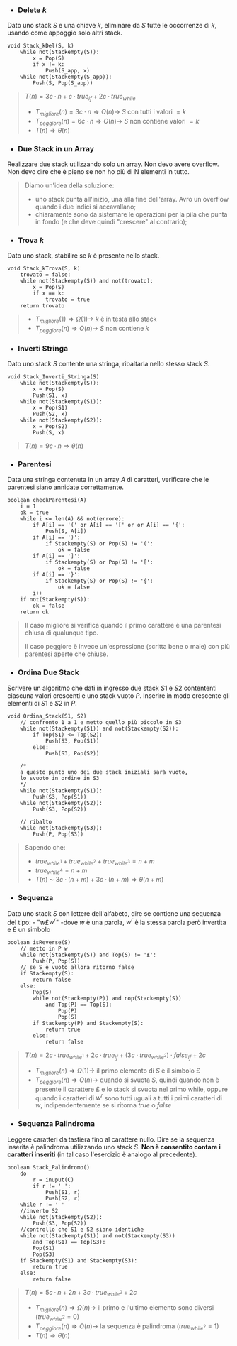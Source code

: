 - ### Delete $k$
Dato uno stack $S$ e una chiave $k$, eliminare da $S$ tutte le occorrenze di $k$, usando come appoggio solo altri stack.
``` Pseudocodice TI:"Push" "FOLD"
void Stack_kDel(S, k)
	while not(Stackempty(S)):
		x = Pop(S)
		if x != k:
			Push(S_app, x)
	while not(Stackempty(S_app)):
		Push(S, Pop(S_app))
```

>$T(n)=3c·n + c·true_{if}+2c·true_{while}$
>- $T_{migliore}(n) = 3c·n \Rightarrow Ω(n) \rightarrow$ $S$ con tutti i valori $=k$
>- $T_{peggiore}(n) = 6c·n \Rightarrow O(n) \rightarrow$ $S$ non contiene valori $=k$
>- $T(n) \Rightarrow θ(n)$

- ### Due Stack in un Array
Realizzare due stack utilizzando solo un array. Non devo avere overflow. Non devo dire che è pieno se non ho più di N elementi in tutto.

>Diamo un'idea della soluzione:
>- uno stack punta all'inizio, una alla fine dell'array. Avrò un overflow quando i due indici si accavallano;
>- chiaramente sono da sistemare le operazioni per la pila che punta in fondo (e che deve quindi "crescere" al contrario);

- ### Trova $k$
Dato uno stack, stabilire se $k$ è presente nello stack.
``` Pseudocodice TI:"Push" "FOLD"
void Stack_kTrova(S, k)
	trovato = false:
	while not(Stackempty(S)) and not(trovato):
		x = Pop(S)
		if x == k:
			trovato = true
	return trovato
```

>- $T_{migliore}(1) \Rightarrow Ω(1) \rightarrow$ $k$ è in testa allo stack
>- $T_{peggiore}(n) \Rightarrow O(n) \rightarrow$ $S$ non contiene $k$

- ### Inverti Stringa
Dato uno stack $S$ contente una stringa, ribaltarla nello stesso stack $S$.

``` Pseudocodice TI:"Stack_Inverti_Stringa" "FOLD"
void Stack_Inverti_Stringa(S)
	while not(Stackempty(S)):
		x = Pop(S)
		Push(S1, x)
	while not(Stackempty(S1)):
		x = Pop(S1)
		Push(S2, x)
	while not(Stackempty(S2)):
		x = Pop(S2)
		Push(S, x)
```

>$T(n)=9c·n \Rightarrow θ(n)$ 

- ### Parentesi
Data una stringa contenuta in un array $A$ di caratteri, verificare che le parentesi siano annidate correttamente.

``` Pseudocodice TI:"checkParentesi" "FOLD"
boolean checkParentesi(A)
	i = 1
	ok = true
	while i <= len(A) && not(errore):
		if A[i] == '(' or A[i] == '[' or or A[i] == '{':
			Push(S, A[i])
		if A[i] == ')':
			if Stackempty(S) or Pop(S) != '(':
				ok = false
		if A[i] == ']':
			if Stackempty(S) or Pop(S) != '[':
				ok = false
		if A[i] == '}':
			if Stackempty(S) or Pop(S) != '{':
				ok = false
		i++
	if not(Stackempty(S)):
		ok = false
	return ok
```

>Il caso migliore si verifica quando il primo carattere è una parentesi chiusa di qualunque tipo. 
>
>Il caso peggiore è invece un'espressione (scritta bene o male) con più parentesi aperte che chiuse.

- ### Ordina Due Stack
Scrivere un algoritmo che dati in ingresso due stack $S1$ e $S2$ contententi ciascuna valori crescenti e uno stack vuoto $P$. Inserire in modo crescente gli elementi di $S1$ e $S2$ in $P$.

``` Pseudocodice TI:"Ordina_Stack" "FOLD"
void Ordina_Stack(S1, S2)
	// confronto 1 a 1 e metto quello più piccolo in S3
	while not(Stackempty(S1)) and not(Stackempty(S2)):
		if Top(S1) <= Top(S2):
			Push(S3, Pop(S1))
		else:
			Push(S3, Pop(S2))
			
	/*
	a questo punto uno dei due stack iniziali sarà vuoto, 
	lo svuoto in ordine in S3
	*/
	while not(Stackempty(S1)):
		Push(S3, Pop(S1))
	while not(Stackempty(S2)):
		Push(S3, Pop(S2))
		
	// ribalto
	while not(Stackempty(S3)):
		Push(P, Pop(S3))
```

>Sapendo che:
>- $true_{while^1}+true_{while^2}+true_{while^3}=n+m$
>- $true_{while^4}=n+m$
>- $T(n)$ ⁓ $3c·(n+m)+3c·(n+m) \Rightarrow θ(n+m)$

- ### Sequenza
Dato uno stack $S$ con lettere dell'alfabeto, dire se contiene una sequenza del tipo:
	- "$w$£$w^r$" 
	-dove $w$ è una parola, $w^r$ è la stessa parola però invertita e £ un simbolo

``` Pseudocodice TI:"isReverse" "FOLD"
boolean isReverse(S)
	// metto in P w
	while not(Stackempty(S)) and Top(S) != '£':
		Push(P, Pop(S))
	// se S è vuoto allora ritorno false
	if Stackempty(S):
		return false
	else:
		Pop(S)
		while not(Stackempty(P)) and nop(Stackempty(S)) 
			and Top(P) == Top(S):
				Pop(P)
				Pop(S)
		if Stackempty(P) and Stackempty(S):
			return true
		else:
			return false
```

>$T(n)=2c·true_{while^1}+2c·true_{if}+(3c·true_{while^2})·false_{if} + 2c$
>- $T_{migliore}(n)\Rightarrow Ω(1) \rightarrow$ il primo elemento di $S$ è il simbolo £
> - $T_{peggiore}(n) \Rightarrow O(n) \rightarrow$ quando si svuota $S$, quindi quando non è presente il carattere £ e lo stack si svuota nel primo while, oppure quando i caratteri di $w^r$  sono tutti uguali a tutti i primi caratteri di $w$, indipendentemente se si ritorna $true$ o $false$

- ### Sequenza Palindroma
Leggere caratteri da tastiera fino al carattere nullo. Dire se la sequenza inserita è palindroma utilizzando uno stack $S$. **Non è consentito contare i caratteri inseriti** (in tal caso l'esercizio è analogo al precedente).

``` Pseudocodice TI:"Stack_Palindromo" "FOLD"
boolean Stack_Palindromo()
	do 
		r = inuput(C)
		if r != ' ':
			Push(S1, r)
			Push(S2, r)
	while r != ' ' 
	//inverto S2
	while not(Stackempty(S2)):
		Push(S3, Pop(S2))
	//controllo che S1 e S2 siano identiche
	while not(Stackempty(S1)) and not(Stackempty(S3))
		and Top(S1) == Top(S3):
		Pop(S1)
		Pop(S3)
	if Stackempty(S1) and Stackempty(S3):
		return true
	else:
		return false
```

>$T(n)=5c·n+2n+3c·true_{while^2}+2c$
>- $T_{migliore}(n)\Rightarrow Ω(n) \rightarrow$ il primo e l'ultimo elemento sono diversi $(true_{while^2}=0)$
> - $T_{peggiore}(n) \Rightarrow O(n) \rightarrow$ la sequenza è palindroma $(true_{while^2}=1)$
> - $T(n) \Rightarrow θ(n)$
